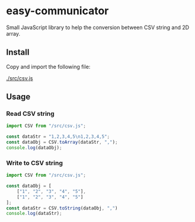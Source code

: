 # easy-communicator

Small JavaScript library to help the conversion between CSV string and 2D array.

## Install

Copy and import the following file:

[./src/csv.js](./src/csv.js)

## Usage

### Read CSV string
```js
import CSV from "/src/csv.js";

const dataStr = "1,2,3,4,5\n1,2,3,4,5";
const dataObj = CSV.toArray(dataStr, ",");
console.log(dataObj);
```


### Write to CSV string
```js
import CSV from "/src/csv.js";

const dataObj = [
    ["1", "2", "3", "4", "5"],
    ["1", "2", "3", "4", "5"]
];
const dataStr = CSV.toString(dataObj, ",")
console.log(dataStr);
```